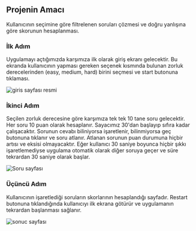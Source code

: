## Projenin Amacı
<p> Kullanıcının seçimine göre filtrelenen soruları çözmesi ve doğru yanlışına göre skorunun hesaplanması.</p>

### İlk Adım
<p>Uygulamayı açtığımızda karşımıza ilk olarak giriş ekranı gelecektir. Bu ekranda kullanıcının yapması gereken seçenek kısmında bulunan zorluk derecelerinden (easy, medium, hard) birini seçmesi ve start butonuna tıklaması.</p>

![giris sayfası resmi](https://github.com/user-attachments/assets/7259ce41-34a6-405f-8d41-8dcb83e1b4aa)

### İkinci Adım
<p>Seçilen zorluk derecesine göre karşımıza tek tek 10 tane soru gelecektir. Her soru 10 puan olarak hesaplanır. Sayacımız 30'dan başlayıp sıfıra kadar çalışacaktır. Sorunun cevabı biliniyorsa işaretlenir, bilinmiyorsa geç butonuna tıklanır ve soru atlanır. Atlanan sorunun puan durumuna hiçbir artısı ve eksisi olmayacaktır. Eğer kullanıcı 30 saniye boyunca hiçbir şıkkı işaretlemediyse uygulama otomatik olarak diğer soruya geçer ve süre tekrardan 30 saniye olarak başlar.</p>

![Soru sayfası](https://github.com/user-attachments/assets/a59b16d7-3b65-49ac-beab-592af977f1a6)

### Üçüncü Adım
<p>Kullanıcının işaretlediği soruların skorlarının hesaplandığı sayfadır. Restart butonuna tıklandığında kullanıcıyı ilk ekrana götürür ve uygulamanın tekrardan başlanması sağlanır.</p>

![sonuc sayfası](https://github.com/user-attachments/assets/34a92831-45d3-4f77-9219-0f8998f49bbf)


